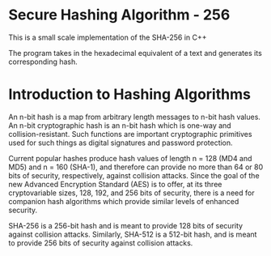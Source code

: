 # Secure Hashing Algorithm - 256

This is a small scale implementation of the SHA-256 in C++

The program takes in the hexadecimal equivalent of a text and generates its corresponding hash.

# Introduction to Hashing Algorithms

An n-bit hash is a map from arbitrary length messages to n-bit hash values. An n-bit cryptographic hash is an n-bit hash which is one-way and collision-resistant. Such functions are important cryptographic primitives used for such things as digital signatures and password protection.

Current popular hashes produce hash values of length n = 128 (MD4 and MD5) and n = 160 (SHA-1), and therefore can provide no more than 64 or 80 bits of
security, respectively, against collision attacks. Since the goal of the new Advanced Encryption Standard (AES) is to offer, at its three cryptovariable sizes, 128, 192, and 256 bits of security, there is a need for companion hash algorithms which provide similar levels of enhanced security.

SHA-256 is a 256-bit hash and is meant to provide 128 bits of security against collision attacks. Similarly, SHA-512 is a 512-bit hash, and is meant to provide 256 bits of security against collision attacks.




